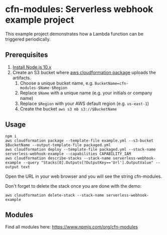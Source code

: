 # cfn-modules: Serverless webhook example project

This example project demonstrates how a Lambda function can be triggered periodically.

## Prerequisites

1. [Install Node.js 10.x](https://nodejs.org/)
2. Create an S3 bucket where [aws cloudformation package](https://docs.aws.amazon.com/cli/latest/reference/cloudformation/package.html) uploads the artifacts.
    1. Choose a unique bucket name, e.g. `BucketName=cfn-modules-$Name-$Region`
    2. Replace `$Name` with a unique name (e.g. your initials or company name)
    3. Replace `$Region` with your AWS default region (e.g. `us-east-1`)
    4. Create the bucket `aws s3 mb s3://$BucketName`

## Usage

```
npm i
aws cloudformation package --template-file example.yml --s3-bucket $BucketName --output-template-file packaged.yml
aws cloudformation deploy --template-file packaged.yml --stack-name serverless-webhook-example --capabilities CAPABILITY_IAM
aws cloudformation describe-stacks --stack-name serverless-webhook-example --query "Stacks[0].Outputs[?OutputKey=='Url'].OutputValue" --output text
```

Open the URL in your web browser and you will see the string cfn-modules.

Don't forget to delete the stack once you are done with the demo:

```
aws cloudformation delete-stack --stack-name serverless-webhook-example
```

## Modules

Find all modules here: https://www.npmjs.com/org/cfn-modules
